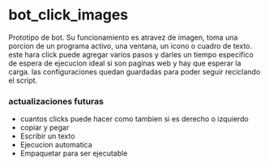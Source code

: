 # bot_click_images

Prototipo de bot.
Su funcionamiento es atravez de imagen, toma una porcion de un programa activo, una ventana, un icono o cuadro de texto. este hara click
puede agregar varios pasos y darles un tiempo especifico de espera de ejecucion ideal si son paginas web y hay que esperar la carga.
las configuraciones quedan guardadas para poder seguir reciclando el script.

### actualizaciones futuras

* cuantos clicks puede hacer como tambien si es derecho o izquierdo
* copiar y pegar
* Escribir un texto 
* Ejecucion automatica
* Empaquetar para ser ejecutable